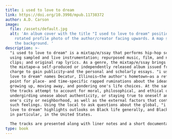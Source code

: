```yaml
---
title: i used to love to dream
link: https://doi.org/10.3998/mpub.11738372
author: A.D. Carson
image:
  file: /assets/default.jpg
  alt: 'An album cover with the title "I used to love to dream" position to a
    rotated profile photo of the author/creator facing upwards. A map serves as
    the background. '
description: >-
  "i used to love to dream" is a mixtap/e/ssay that performs hip-hop scholarship
  using sampled and live instrumentation; repurposed music, film, and news
  clips; and original rap lyrics. As a genre, the mixtap/e/ssay brings together
  the mixtape—a self-produced or independently released album issued free of
  charge to gain publicity—and the personal and scholarly essays. "i used to
  love to dream" names Decatur, Illinois—the author's hometown—as a reference
  point for place- and time-specific rapped ruminations about the ideas of
  growing up, moving away, and pondering one's life choices. At the same time,
  the tracks attempt to account for moral, philosophical, and ethical dimensions
  undergirding unease about authenticity, or staying true to oneself and to
  one's city or neighborhood, as well as the external factors that contribute to
  such feelings. Using the local to ask questions about the global, "i used to
  love to dream" highlights outlooks on Black life generally, and Black manhood
  in particular, in the United States.

  The tracks are presented along with liner notes and a short documentary about the making of the mixtap/e/ssay, and accompanying articles to provide context for the tracks for listeners both in classrooms and outside of them.
type: book
---
```

